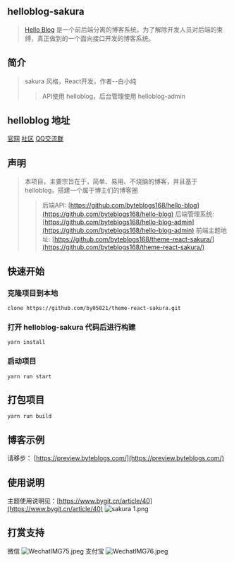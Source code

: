 ## helloblog-sakura
> [Hello Blog](http://helloblog.byteblogs.com/) 是一个前后端分离的博客系统，为了解除开发人员对后端的束缚，真正做到的一个面向接口开发的博客系统。

## 简介

> sakura 风格，React开发，作者--白小纯
>> API使用 helloblog，后台管理使用 helloblog-admin

## helloblog 地址

[官网](http://helloblog.byteblogs.com/) [社区](https://byteblogs.com/) [QQ交流群](https://shang.qq.com/wpa/qunwpa?idkey=4f8653da80e632ef86ca1d57ccf8751602940d1036c79b04a3a5bc668adf8864)

## 声明

>  本项目，主要宗旨在于，简单、易用、不烧脑的博客，并且基于helloblog，搭建一个属于博主们的博客圈
>> 后端API: [https://github.com/byteblogs168/hello-blog](https://github.com/byteblogs168/hello-blog)
>> 后端管理系统: [https://github.com/byteblogs168/hello-blog-admin](https://github.com/byteblogs168/hello-blog-admin)
>> 前端主题地址: [https://github.com/byteblogs168/theme-react-sakura/](https://github.com/byteblogs168/theme-react-sakura/)

## 快速开始

### 克隆项目到本地

```language
clone https://github.com/by05021/theme-react-sakura.git
```
### 打开 helloblog-sakura 代码后进行构建

```language
yarn install 
```

### 启动项目

```language
yarn run start
```
## 打包项目

```language
yarn run build
```

## 博客示例

请移步： [https://preview.byteblogs.com/](https://preview.byteblogs.com/)

## 使用说明

主题使用说明见：[https://www.bygit.cn/article/40](https://www.bygit.cn/article/40)
![sakura 1.png](http://image.bygit.cn/FveLhPhpgZbLHNwKBBOAmwB8rgEx)

## 打赏支持
微信
![WechatIMG75.jpeg](http://image.bygit.cn/FoS6kBQ5Is3x0SDTWPVPTsM8FhsC)
支付宝
![WechatIMG76.jpeg](http://image.bygit.cn/FiC6zd7pik1To9fdntZUEEFT_RvI)
